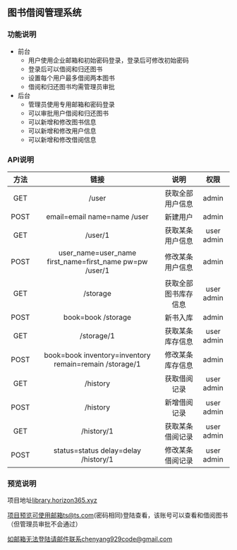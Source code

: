 ## 图书借阅管理系统

### 功能说明
- 前台
    + 用户使用企业邮箱和初始密码登录，登录后可修改初始密码
    + 登录后可以借阅和归还图书
    + 设置每个用户最多借阅两本图书
    + 借阅和归还图书均需管理员审批
- 后台
    + 管理员使用专用邮箱和密码登录
    + 可以审批用户借阅和归还图书
    + 可以新增和修改图书信息
    + 可以新增和修改用户信息
    + 可以新增和修改借阅信息
### API说明
| 方法 | 链接 | 说明 | 权限
| :----: |:---:| :---:| :---: |
| GET | /user | 获取全部用户信息 | admin | 
| POST | email=email name=name /user | 新建用户 | admin |
| GET | /user/1 | 获取某条用户信息 | user admin |
| POST | user_name=user_name first_name=first_name pw=pw /user/1 | 修改某条用户信息 | admin |
| GET | /storage | 获取全部图书库存信息 | user admin |
| POST | book=book /storage | 新书入库 | admin |
| GET | /storage/1 | 获取某条库存信息 | user admin |
| POST | book=book inventory=inventory remain=remain /storage/1 | 修改某条库存信息 | admin |
| GET | /history | 获取借阅记录 | user admin |
| POST | /history | 新增借阅记录 | user admin |
| GET | /history/1 | 获取某条借阅记录 | user admin |
| POST | status=status delay=delay /history/1 | 修改某条借阅记录 | user admin |
### 预览说明
项目地址[library.horizon365.xyz](http://library.horizon365.xyz)

项目预览可使用邮箱ts@ts.com(密码相同)登陆查看，该账号可以查看和借阅图书（但管理员审批不会通过）

如邮箱无法登陆请邮件联系chenyang929code@gmail.com




